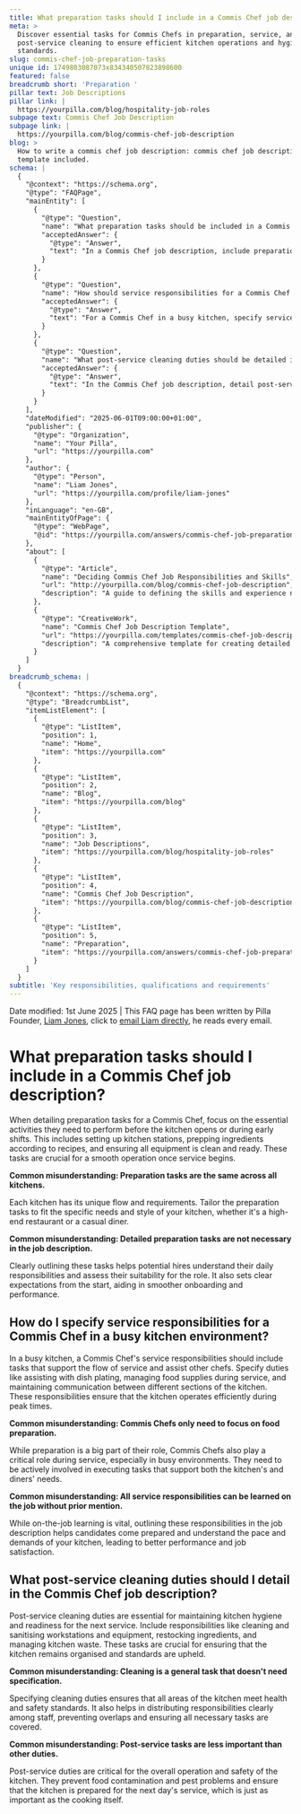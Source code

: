 ```yaml
---
title: What preparation tasks should I include in a Commis Chef job description?
meta: >
  Discover essential tasks for Commis Chefs in preparation, service, and
  post-service cleaning to ensure efficient kitchen operations and hygiene
  standards.
slug: commis-chef-job-preparation-tasks
unique id: 1749803087073x834340507823898600
featured: false
breadcrumb short: 'Preparation '
pillar text: Job Descriptions
pillar link: |
  https://yourpilla.com/blog/hospitality-job-roles
subpage text: Commis Chef Job Description
subpage link: |
  https://yourpilla.com/blog/commis-chef-job-description
blog: >
  How to write a commis chef job description: commis chef job description
  template included.
schema: |
  {
    "@context": "https://schema.org",
    "@type": "FAQPage",
    "mainEntity": [
      {
        "@type": "Question",
        "name": "What preparation tasks should be included in a Commis Chef job description?",
        "acceptedAnswer": {
          "@type": "Answer",
          "text": "In a Commis Chef job description, include preparation tasks such as setting up kitchen stations, prepping ingredients according to recipes, and ensuring all equipment is clean and ready. Tailoring these tasks to the specific needs and style of your kitchen, whether it's a high-end restaurant or a casual diner, helps set clear expectations and aids in smoother operation."
        }
      },
      {
        "@type": "Question",
        "name": "How should service responsibilities for a Commis Chef be specified in a busy kitchen environment?",
        "acceptedAnswer": {
          "@type": "Answer",
          "text": "For a Commis Chef in a busy kitchen, specify service responsibilities that support the flow of service and assist other chefs. These include assisting with dish plating, managing food supplies during service, and maintaining communication between different sections of the kitchen to ensure efficient operations during peak times."
        }
      },
      {
        "@type": "Question",
        "name": "What post-service cleaning duties should be detailed in a Commis Chef job description?",
        "acceptedAnswer": {
          "@type": "Answer",
          "text": "In the Commis Chef job description, detail post-service cleaning duties like cleaning and sanitising workstations and equipment, restocking ingredients, and managing kitchen waste. These tasks are essential for maintaining hygiene, meeting health and safety standards, and ensuring the kitchen is prepared for the next day's service."
        }
      }
    ],
    "dateModified": "2025-06-01T09:00:00+01:00",
    "publisher": {
      "@type": "Organization",
      "name": "Your Pilla",
      "url": "https://yourpilla.com"
    },
    "author": {
      "@type": "Person",
      "name": "Liam Jones",
      "url": "https://yourpilla.com/profile/liam-jones"
    },
    "inLanguage": "en-GB",
    "mainEntityOfPage": {
      "@type": "WebPage",
      "@id": "https://yourpilla.com/answers/commis-chef-job-preparation-tasks"
    },
    "about": [
      {
        "@type": "Article",
        "name": "Deciding Commis Chef Job Responsibilities and Skills",
        "url": "http://yourpilla.com/blog/commis-chef-job-description",
        "description": "A guide to defining the skills and experience needed from a Commis Chef, helping employers create effective job descriptions."
      },
      {
        "@type": "CreativeWork",
        "name": "Commis Chef Job Description Template",
        "url": "https://yourpilla.com/templates/commis-chef-job-description",
        "description": "A comprehensive template for creating detailed job descriptions for Commis Chef positions in various kitchen environments."
      }
    ]
  }
breadcrumb_schema: |
  {
    "@context": "https://schema.org",
    "@type": "BreadcrumbList",
    "itemListElement": [
      {
        "@type": "ListItem",
        "position": 1,
        "name": "Home",
        "item": "https://yourpilla.com"
      },
      {
        "@type": "ListItem",
        "position": 2,
        "name": "Blog",
        "item": "https://yourpilla.com/blog"
      },
      {
        "@type": "ListItem",
        "position": 3,
        "name": "Job Descriptions",
        "item": "https://yourpilla.com/blog/hospitality-job-roles"
      },
      {
        "@type": "ListItem",
        "position": 4,
        "name": "Commis Chef Job Description",
        "item": "https://yourpilla.com/blog/commis-chef-job-description"
      },
      {
        "@type": "ListItem",
        "position": 5,
        "name": "Preparation",
        "item": "https://yourpilla.com/answers/commis-chef-job-preparation-tasks"
      }
    ]
  }
subtitle: 'Key responsibilities, qualifications and requirements'
---
```


Date modified: 1st June 2025 | This FAQ page has been written by Pilla Founder, [Liam Jones](https://yourpilla.com/profile/liam-jones), click to [email Liam directly](https://mailto:liam@yourpilla.com), he reads every email.

# What preparation tasks should I include in a Commis Chef job description?

When detailing preparation tasks for a Commis Chef, focus on the essential activities they need to perform before the kitchen opens or during early shifts. This includes setting up kitchen stations, prepping ingredients according to recipes, and ensuring all equipment is clean and ready. These tasks are crucial for a smooth operation once service begins.

**Common misunderstanding: Preparation tasks are the same across all kitchens.**

Each kitchen has its unique flow and requirements. Tailor the preparation tasks to fit the specific needs and style of your kitchen, whether it's a high-end restaurant or a casual diner.

**Common misunderstanding: Detailed preparation tasks are not necessary in the job description.**

Clearly outlining these tasks helps potential hires understand their daily responsibilities and assess their suitability for the role. It also sets clear expectations from the start, aiding in smoother onboarding and performance.

## How do I specify service responsibilities for a Commis Chef in a busy kitchen environment?

In a busy kitchen, a Commis Chef's service responsibilities should include tasks that support the flow of service and assist other chefs. Specify duties like assisting with dish plating, managing food supplies during service, and maintaining communication between different sections of the kitchen. These responsibilities ensure that the kitchen operates efficiently during peak times.

**Common misunderstanding: Commis Chefs only need to focus on food preparation.**

While preparation is a big part of their role, Commis Chefs also play a critical role during service, especially in busy environments. They need to be actively involved in executing tasks that support both the kitchen's and diners' needs.

**Common misunderstanding: All service responsibilities can be learned on the job without prior mention.**

While on-the-job learning is vital, outlining these responsibilities in the job description helps candidates come prepared and understand the pace and demands of your kitchen, leading to better performance and job satisfaction.

## What post-service cleaning duties should I detail in the Commis Chef job description?

Post-service cleaning duties are essential for maintaining kitchen hygiene and readiness for the next service. Include responsibilities like cleaning and sanitising workstations and equipment, restocking ingredients, and managing kitchen waste. These tasks are crucial for ensuring that the kitchen remains organised and standards are upheld.

**Common misunderstanding: Cleaning is a general task that doesn't need specification.**

Specifying cleaning duties ensures that all areas of the kitchen meet health and safety standards. It also helps in distributing responsibilities clearly among staff, preventing overlaps and ensuring all necessary tasks are covered.

**Common misunderstanding: Post-service tasks are less important than other duties.**

Post-service duties are critical for the overall operation and safety of the kitchen. They prevent food contamination and pest problems and ensure that the kitchen is prepared for the next day's service, which is just as important as the cooking itself.

